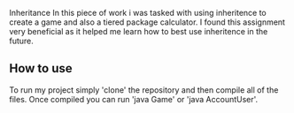 Inheritance
In this piece of work i was tasked with using inheritence to create a game and also a tiered package calculator. I found this assignment very beneficial as it
helped me learn how to best use inheritence in the future.

## How to use
To run my project simply 'clone' the repository and then compile all of the files. Once compiled you can run 'java Game' or 'java AccountUser'.

